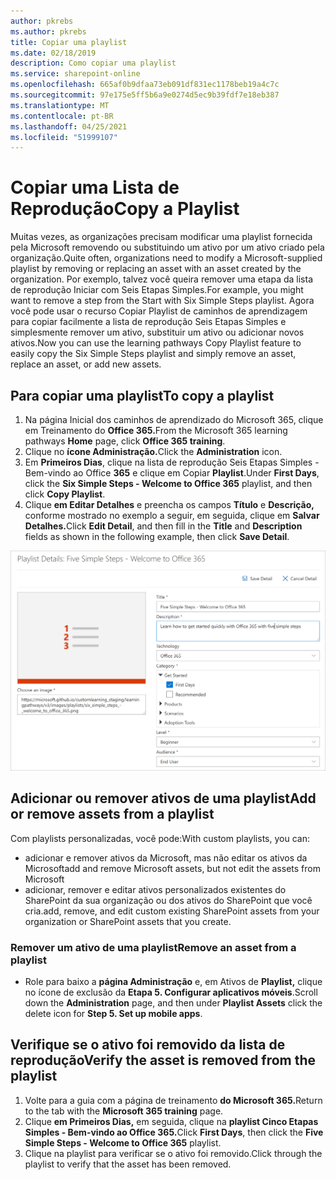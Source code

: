 ```yaml
---
author: pkrebs
ms.author: pkrebs
title: Copiar uma playlist
ms.date: 02/18/2019
description: Como copiar uma playlist
ms.service: sharepoint-online
ms.openlocfilehash: 665af0b9dfaa73eb091df831ec1178beb19a4c7c
ms.sourcegitcommit: 97e175e5ff5b6a9e0274d5ec9b39fdf7e18eb387
ms.translationtype: MT
ms.contentlocale: pt-BR
ms.lasthandoff: 04/25/2021
ms.locfileid: "51999107"
---
```

# <a name="copy-a-playlist"></a><span data-ttu-id="fe8d7-103">Copiar uma Lista de Reprodução</span><span class="sxs-lookup"><span data-stu-id="fe8d7-103">Copy a Playlist</span></span>
<span data-ttu-id="fe8d7-104">Muitas vezes, as organizações precisam modificar uma playlist fornecida pela Microsoft removendo ou substituindo um ativo por um ativo criado pela organização.</span><span class="sxs-lookup"><span data-stu-id="fe8d7-104">Quite often, organizations need to modify a Microsoft-supplied playlist by removing or replacing an asset with an asset created by the organization.</span></span> <span data-ttu-id="fe8d7-105">Por exemplo, talvez você queira remover uma etapa da lista de reprodução Iniciar com Seis Etapas Simples.</span><span class="sxs-lookup"><span data-stu-id="fe8d7-105">For example, you might want to remove a step from the Start with Six Simple Steps playlist.</span></span> <span data-ttu-id="fe8d7-106">Agora você pode usar o recurso Copiar Playlist de caminhos de aprendizagem para copiar facilmente a lista de reprodução Seis Etapas Simples e simplesmente remover um ativo, substituir um ativo ou adicionar novos ativos.</span><span class="sxs-lookup"><span data-stu-id="fe8d7-106">Now you can use the learning pathways Copy Playlist feature to easily copy the Six Simple Steps playlist and simply remove an asset, replace an asset, or add new assets.</span></span> 

## <a name="to-copy-a-playlist"></a><span data-ttu-id="fe8d7-107">Para copiar uma playlist</span><span class="sxs-lookup"><span data-stu-id="fe8d7-107">To copy a playlist</span></span>

1. <span data-ttu-id="fe8d7-108">Na página Inicial dos caminhos  de aprendizado do Microsoft 365, clique em Treinamento do **Office 365.**</span><span class="sxs-lookup"><span data-stu-id="fe8d7-108">From the Microsoft 365 learning pathways **Home** page, click **Office 365 training**.</span></span>
2. <span data-ttu-id="fe8d7-109">Clique no **ícone Administração.**</span><span class="sxs-lookup"><span data-stu-id="fe8d7-109">Click the **Administration** icon.</span></span>
3. <span data-ttu-id="fe8d7-110">Em **Primeiros Dias**, clique na lista de reprodução Seis Etapas Simples - Bem-vindo ao Office **365** e clique em Copiar **Playlist**.</span><span class="sxs-lookup"><span data-stu-id="fe8d7-110">Under **First Days**, click the **Six Simple Steps - Welcome to Office 365** playlist, and then click **Copy Playlist**.</span></span> 
4. <span data-ttu-id="fe8d7-111">Clique **em Editar Detalhes** e preencha os campos **Título** e **Descrição,** conforme mostrado no exemplo a seguir, em seguida, clique em **Salvar Detalhes.**</span><span class="sxs-lookup"><span data-stu-id="fe8d7-111">Click **Edit Detail**, and then fill in the **Title** and **Description** fields as shown in the following example, then click **Save Detail**.</span></span>  
 
![cg-copyplaylist5steps.png](media/cg-copyplaylist5steps.png)

## <a name="add-or-remove-assets-from-a-playlist"></a><span data-ttu-id="fe8d7-113">Adicionar ou remover ativos de uma playlist</span><span class="sxs-lookup"><span data-stu-id="fe8d7-113">Add or remove assets from a playlist</span></span>
<span data-ttu-id="fe8d7-114">Com playlists personalizadas, você pode:</span><span class="sxs-lookup"><span data-stu-id="fe8d7-114">With custom playlists, you can:</span></span>
- <span data-ttu-id="fe8d7-115">adicionar e remover ativos da Microsoft, mas não editar os ativos da Microsoft</span><span class="sxs-lookup"><span data-stu-id="fe8d7-115">add and remove Microsoft assets, but not edit the assets from Microsoft</span></span>
- <span data-ttu-id="fe8d7-116">adicionar, remover e editar ativos personalizados existentes do SharePoint da sua organização ou dos ativos do SharePoint que você cria.</span><span class="sxs-lookup"><span data-stu-id="fe8d7-116">add, remove, and edit custom existing SharePoint assets from your organization or SharePoint assets that you create.</span></span> 

### <a name="remove-an-asset-from-a-playlist"></a><span data-ttu-id="fe8d7-117">Remover um ativo de uma playlist</span><span class="sxs-lookup"><span data-stu-id="fe8d7-117">Remove an asset from a playlist</span></span>
- <span data-ttu-id="fe8d7-118">Role para baixo a **página Administração** e, em Ativos de **Playlist,** clique no ícone de exclusão da **Etapa 5. Configurar aplicativos móveis**.</span><span class="sxs-lookup"><span data-stu-id="fe8d7-118">Scroll down the **Administration** page, and then under **Playlist Assets** click the delete icon for **Step 5. Set up mobile apps**.</span></span> 

## <a name="verify-the-asset-is-removed-from-the-playlist"></a><span data-ttu-id="fe8d7-119">Verifique se o ativo foi removido da lista de reprodução</span><span class="sxs-lookup"><span data-stu-id="fe8d7-119">Verify the asset is removed from the playlist</span></span>
1. <span data-ttu-id="fe8d7-120">Volte para a guia com a página de treinamento **do Microsoft 365.**</span><span class="sxs-lookup"><span data-stu-id="fe8d7-120">Return to the tab with the **Microsoft 365 training** page.</span></span>
2. <span data-ttu-id="fe8d7-121">Clique **em Primeiros Dias,** em seguida, clique na **playlist Cinco Etapas Simples - Bem-vindo ao Office 365.**</span><span class="sxs-lookup"><span data-stu-id="fe8d7-121">Click **First Days**, then click the **Five Simple Steps - Welcome to Office 365** playlist.</span></span> 
3. <span data-ttu-id="fe8d7-122">Clique na playlist para verificar se o ativo foi removido.</span><span class="sxs-lookup"><span data-stu-id="fe8d7-122">Click through the playlist to verify that the asset has been removed.</span></span>


